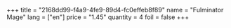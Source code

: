 +++
title = "2168dd99-f4a9-4fe9-89d4-fc0effeb8f89"
name = "Fulminator Mage"
lang = ["en"]
price = "1.45"
quantity = 4
foil = false
+++
